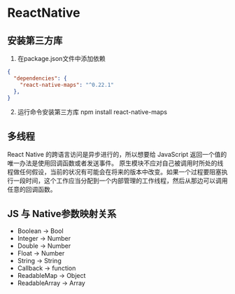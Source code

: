# ReactNative

## 安装第三方库
1. 在package.json文件中添加依赖
```json
{
  "dependencies": {
    "react-native-maps": "^0.22.1"
  },
}
```
2. 运行命令安装第三方库
npm install react-native-maps


## 多线程
React Native 的跨语言访问是异步进行的，所以想要给 JavaScript 返回一个值的唯一办法是使用回调函数或者发送事件。
原生模块不应对自己被调用时所处的线程做任何假设，当前的状况有可能会在将来的版本中改变。如果一个过程要阻塞执行一段时间，这个工作应当分配到一个内部管理的工作线程，然后从那边可以调用任意的回调函数。

## JS 与 Native参数映射关系
- Boolean -> Bool
- Integer -> Number
- Double -> Number
- Float -> Number
- String -> String
- Callback -> function
- ReadableMap -> Object
- ReadableArray -> Array